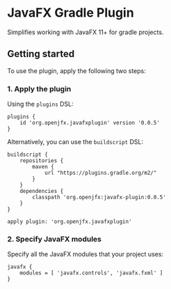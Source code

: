 # JavaFX Gradle Plugin

Simplifies working with JavaFX 11+ for gradle projects.

## Getting started

To use the plugin, apply the following two steps:

### 1. Apply the plugin

Using the `plugins` DSL:

    plugins {
        id 'org.openjfx.javafxplugin' version '0.0.5'
    }

Alternatively, you can use the `buildscript` DSL:

    buildscript {
        repositories {
            maven {
                url "https://plugins.gradle.org/m2/"
            }
        }
        dependencies {
            classpath 'org.openjfx:javafx-plugin:0.0.5'
        }
    }

    apply plugin: 'org.openjfx.javafxplugin'

### 2. Specify JavaFX modules

Specify all the JavaFX modules that your project uses:

    javafx {
        modules = [ 'javafx.controls', 'javafx.fxml' ]
    }
